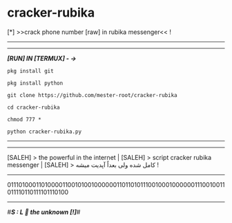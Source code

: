 # cracker-rubika
[*] >>crack phone number [raw] in rubika messenger&lt;&lt; !


_______________________________________
_______________________________________

***[RUN] IN [TERMUX] - ->***

`pkg install git`

`pkg install python`

`git clone https://github.com/mester-root/cracker-rubika`

`cd cracker-rubika`

`chmod 777 *`

`python cracker-rubika.py`

_______________________________________
_______________________________________

[SALEH] > the powerful in the internet    |
[SALEH] > script cracker rubika messenger |
[SALEH] > کامل شده ولی بعداً آپدیت میشه !

********************************
0111010001101000011001010010000001101101011100100010000001110010011011110110111101110100
********************************

#***S : L 🎩 the unknown [!]***#

